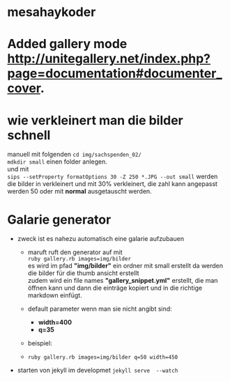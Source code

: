# mesahaykoder
# Added gallery mode **http://unitegallery.net/index.php?page=documentation#documenter_cover**.

# wie verkleinert man die bilder schnell <br>
manuell mit folgenden
`cd img/sachspenden_02/`<br>
`mdkdir small` einen folder anlegen.<br>
und mit<br>
`sips --setProperty formatOptions 30 -Z 250 *.JPG --out small`
werden die bilder in verkleinert und mit 30% verkleinert, die zahl kann angepasst werden 50 oder mit **normal** ausgetauscht werden.


# Galarie generator
- zweck ist es nahezu automatisch eine galarie aufzubauen
  - maruft ruft den generator auf mit <br/>
    `ruby gallery.rb images=img/bilder` <br/>
    es wird im pfad **"img/bilder"** ein ordner mit small erstellt da werden die bilder für die thumb ansicht erstellt <br>
    zudem wird ein file names **"gallery_snippet.yml"** erstellt, die man öffnen kann und dann die einträge kopiert und in die richtige markdown einfügt.

  - default parameter wenn man sie nicht angibt sind:
    - **width=400**
    - **q=35**
  - beispiel:
  - `ruby gallery.rb images=img/bilder q=50 width=450`

- starten von jekyll im developmet `jekyll serve  --watch`
